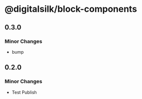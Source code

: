 # @digitalsilk/block-components

## 0.3.0

### Minor Changes

- bump

## 0.2.0

### Minor Changes

- Test Publish
